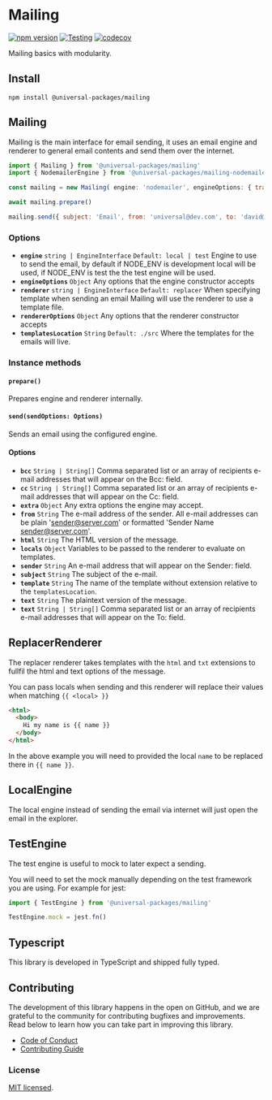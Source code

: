 # Mailing

[![npm version](https://badge.fury.io/js/@universal-packages%2Fmailing.svg)](https://www.npmjs.com/package/@universal-packages/mailing)
[![Testing](https://github.com/universal-packages/universal-mailing/actions/workflows/testing.yml/badge.svg)](https://github.com/universal-packages/universal-mailing/actions/workflows/testing.yml)
[![codecov](https://codecov.io/gh/universal-packages/universal-mailing/branch/main/graph/badge.svg?token=CXPJSN8IGL)](https://codecov.io/gh/universal-packages/universal-mailing)

Mailing basics with modularity.

## Install

```shell
npm install @universal-packages/mailing
```

## Mailing

Mailing is the main interface for email sending, it uses an email engine and renderer to general email contents and send them over the internet.

```js
import { Mailing } from '@universal-packages/mailing'
import { NodemailerEngine } from '@universal-packages/mailing-nodemailer'

const mailing = new Mailing( engine: 'nodemailer', engineOptions: { transport: 'smtp', options: { host: 'smtp.com'} })

await mailing.prepare()

mailing.send({ subject: 'Email', from: 'universal@dev.com', to: 'david@packages.com', template: 'templates/email', locals: { name: 'Omar' } })
```

### Options

- **`engine`** `string | EngineInterface` `Default: local | test`
  Engine to use to send the email, by default if NODE_ENV is development local will be used, if NODE_ENV is test the the test engine will be used.
- **`engineOptions`** `Object`
  Any options that the engine constructor accepts
- **`renderer`** `string | EngineInterface` `Default: replacer`
  When specifying template when sending an email Mailing will use the renderer to use a template file.
- **`rendererOptions`** `Object`
  Any options that the renderer constructor accepts
- **`templatesLocation`** `String` `Default: ./src`
  Where the templates for the emails will live.

### Instance methods

#### **`prepare()`**

Prepares engine and renderer internally.

#### **`send(sendOptions: Options)`**

Sends an email using the configured engine.

#### Options

- **`bcc`** `String | String[]`
  Comma separated list or an array of recipients e-mail addresses that will appear on the Bcc: field.
- **`cc`** `String | String[]`
  Comma separated list or an array of recipients e-mail addresses that will appear on the Cc: field.
- **`extra`** `Object`
  Any extra options the engine may accept.
- **`from`** `String`
  The e-mail address of the sender. All e-mail addresses can be plain 'sender@server.com' or formatted 'Sender Name <sender@server.com>'.
- **`html`** `String`
  The HTML version of the message.
- **`locals`** `Object`
  Variables to be passed to the renderer to evaluate on templates.
- **`sender`** `String`
  An e-mail address that will appear on the Sender: field.
- **`subject`** `String`
  The subject of the e-mail.
- **`template`** `String`
  The name of the template without extension relative to the `templatesLocation`.
- **`text`** `String`
  The plaintext version of the message.
- **`text`** `String | String[]`
  Comma separated list or an array of recipients e-mail addresses that will appear on the To: field.

## ReplacerRenderer

The replacer renderer takes templates with the `html` and `txt` extensions to fullfil the html and text options of the message.

You can pass locals when sending and this renderer will replace their values when matching `{{ <local> }}`

```html
<html>
  <body>
    Hi my name is {{ name }}
  </body>
</html>
```

In the above example you will need to provided the local `name` to be replaced there in `{{ name }}`.

## LocalEngine

The local engine instead of sending the email via internet will just open the email in the explorer.

## TestEngine

The test engine is useful to mock to later expect a sending.

You will need to set the mock manually depending on the test framework you are using. For example for jest:

```js
import { TestEngine } from '@universal-packages/mailing'

TestEngine.mock = jest.fn()
```

## Typescript

This library is developed in TypeScript and shipped fully typed.

## Contributing

The development of this library happens in the open on GitHub, and we are grateful to the community for contributing bugfixes and improvements. Read below to learn how you can take part in improving this library.

- [Code of Conduct](./CODE_OF_CONDUCT.md)
- [Contributing Guide](./CONTRIBUTING.md)

### License

[MIT licensed](./LICENSE).
